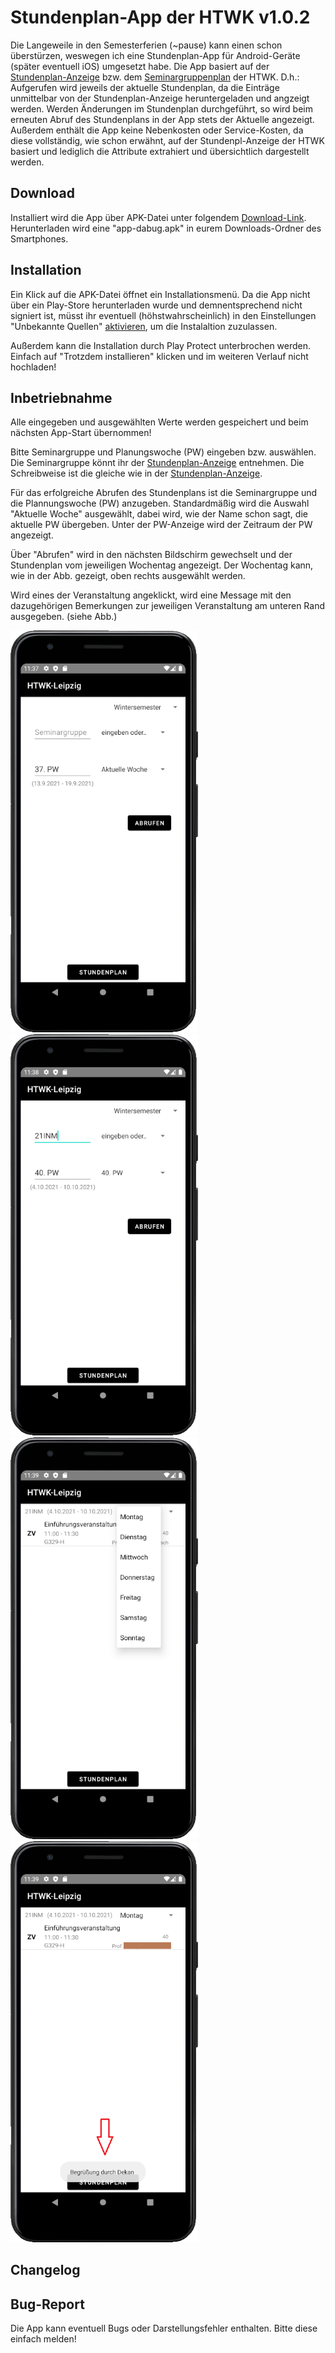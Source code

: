 # Stundenplan-App der HTWK v1.0.2

Die Langeweile in den Semesterferien (~pause) kann einen schon überstürzen, weswegen ich eine Stundenplan-App für Android-Geräte (später eventuell iOS) umgesetzt habe. 
Die App basiert auf der [Stundenplan-Anzeige](https://www.htwk-leipzig.de/studieren/im-studium/online-services/lehrveranstaltungsplan/seminargruppenplan/) bzw. dem [Seminargruppenplan]((https://www.htwk-leipzig.de/studieren/im-studium/online-services/lehrveranstaltungsplan/seminargruppenplan/)) der HTWK.
D.h.: Aufgerufen wird jeweils der aktuelle Stundenplan, da die Einträge unmittelbar von der Stundenplan-Anzeige heruntergeladen und angzeigt werden. Werden Änderungen im Stundenplan durchgeführt, so wird beim erneuten Abruf des Stundenplans in der App stets der Aktuelle angezeigt.
Außerdem enthält die App keine Nebenkosten oder Service-Kosten, da diese vollständig, wie schon erwähnt, auf der Stundenpl-Anzeige der HTWK basiert und lediglich die Attribute extrahiert und übersichtlich dargestellt werden.

## Download 
Installiert wird die App über APK-Datei unter folgendem [Download-Link](https://github.com/stevomat/StundenplanApp_HTWK/raw/main/app/build/outputs/apk/debug/app-debug.apk). 
Herunterladen wird eine "app-dabug.apk" in eurem Downloads-Ordner des Smartphones. 

## Installation
Ein Klick auf die APK-Datei öffnet ein Installationsmenü. Da die App nicht über ein Play-Store herunterladen wurde und demnentsprechend nicht signiert ist, müsst ihr eventuell (höhstwahrscheinlich) in den Einstellungen "Unbekannte Quellen" [aktivieren](https://www.heise.de/tipps-tricks/Externe-Apps-APK-Dateien-bei-Android-installieren-so-klappt-s-3714330.html), um die Instalaltion zuzulassen. 

Außerdem kann die Installation durch Play Protect unterbrochen werden. Einfach auf "Trotzdem installieren" klicken und im weiteren Verlauf nicht hochladen!

## Inbetriebnahme
Alle eingegeben und ausgewählten Werte werden gespeichert und beim nächsten App-Start übernommen!

Bitte Seminargruppe und Planungswoche (PW) eingeben bzw. auswählen. Die Seminargruppe könnt ihr der [Stundenplan-Anzeige](https://www.htwk-leipzig.de/studieren/im-studium/online-services/lehrveranstaltungsplan/seminargruppenplan/) entnehmen. Die Schreibweise ist die gleiche wie in der [Stundenplan-Anzeige](https://www.htwk-leipzig.de/studieren/im-studium/online-services/lehrveranstaltungsplan/seminargruppenplan/). 

Für das erfolgreiche Abrufen des Stundenplans ist die Seminargruppe und die Plannungswoche (PW) anzugeben. Standardmäßig wird die Auswahl "Aktuelle Woche" ausgewählt, dabei wird, wie der Name schon sagt, die aktuelle PW übergeben. Unter der PW-Anzeige wird der Zeitraum der PW angezeigt.

Über "Abrufen" wird in den nächsten Bildschirm gewechselt und der Stundenplan vom jeweiligen Wochentag angezeigt. Der Wochentag kann, wie in der Abb. gezeigt, oben rechts ausgewählt werden. 

Wird eines der Veranstaltung angeklickt, wird eine Message mit den dazugehörigen Bemerkungen zur jeweiligen Veranstaltung am unteren Rand ausgegeben. (siehe Abb.)

<img src="https://github.com/stevomat/StundenplanApp_HTWK/blob/main/pictures/start.PNG" width="300"> <img src="https://github.com/stevomat/StundenplanApp_HTWK/blob/main/pictures/abrufen.PNG" width="300"> <img src="https://github.com/stevomat/StundenplanApp_HTWK/blob/main/pictures/auswahl2.PNG" width="300"> <img src="https://github.com/stevomat/StundenplanApp_HTWK/blob/main/pictures/bemerkungen.PNG" width="300">

## Changelog

## Bug-Report
Die App kann eventuell Bugs oder Darstellungsfehler enthalten. Bitte diese einfach melden!
